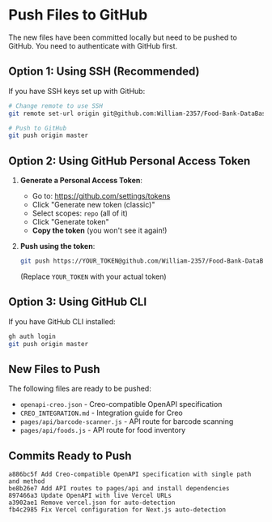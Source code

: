 # Push Files to GitHub

The new files have been committed locally but need to be pushed to GitHub. You need to authenticate with GitHub first.

## Option 1: Using SSH (Recommended)

If you have SSH keys set up with GitHub:

```bash
# Change remote to use SSH
git remote set-url origin git@github.com:William-2357/Food-Bank-DataBase-and-Scanner.git

# Push to GitHub
git push origin master
```

## Option 2: Using GitHub Personal Access Token

1. **Generate a Personal Access Token**:
   - Go to: https://github.com/settings/tokens
   - Click "Generate new token (classic)"
   - Select scopes: `repo` (all of it)
   - Click "Generate token"
   - **Copy the token** (you won't see it again!)

2. **Push using the token**:
   ```bash
   git push https://YOUR_TOKEN@github.com/William-2357/Food-Bank-DataBase-and-Scanner.git master
   ```
   (Replace `YOUR_TOKEN` with your actual token)

## Option 3: Using GitHub CLI

If you have GitHub CLI installed:

```bash
gh auth login
git push origin master
```

## New Files to Push

The following files are ready to be pushed:

- `openapi-creo.json` - Creo-compatible OpenAPI specification
- `CREO_INTEGRATION.md` - Integration guide for Creo
- `pages/api/barcode-scanner.js` - API route for barcode scanning
- `pages/api/foods.js` - API route for food inventory

## Commits Ready to Push

```
a886bc5f Add Creo-compatible OpenAPI specification with single path and method
be8b26e7 Add API routes to pages/api and install dependencies
897466a3 Update OpenAPI with live Vercel URLs
a3902ae1 Remove vercel.json for auto-detection
fb4c2985 Fix Vercel configuration for Next.js auto-detection
```
